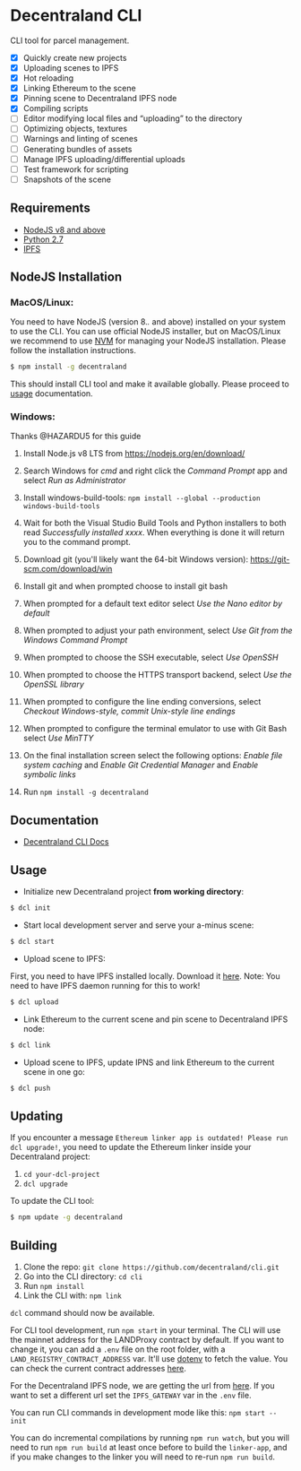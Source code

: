 # Decentraland CLI

CLI tool for parcel management.

* [x] Quickly create new projects
* [x] Uploading scenes to IPFS
* [x] Hot reloading
* [x] Linking Ethereum to the scene
* [x] Pinning scene to Decentraland IPFS node
* [x] Compiling scripts
* [ ] Editor modifying local files and “uploading” to the directory
* [ ] Optimizing objects, textures
* [ ] Warnings and linting of scenes
* [ ] Generating bundles of assets
* [ ] Manage IPFS uploading/differential uploads
* [ ] Test framework for scripting
* [ ] Snapshots of the scene

## Requirements

- [NodeJS v8 and above](https://github.com/decentraland/cli#nodejs-installation)
- [Python 2.7](https://www.python.org/downloads/)
- [IPFS](https://dist.ipfs.io/#go-ipfs)

## NodeJS Installation

### MacOS/Linux:

You need to have NodeJS (version 8.*.* and above) installed on your system to use the CLI. You can use official NodeJS installer, but on MacOS/Linux we recommend to use [NVM](https://github.com/creationix/nvm) for managing your NodeJS installation. Please follow the installation instructions.

```bash
$ npm install -g decentraland
```

This should install CLI tool and make it available globally. Please proceed to [usage](https://github.com/decentraland/cli#usage) documentation.

### Windows:

Thanks @HAZARDU5 for this guide

1. Install Node.js v8 LTS from https://nodejs.org/en/download/

2. Search Windows for *cmd* and right click the *Command Prompt* app and select *Run as Administrator*

3. Install windows-build-tools: `npm install --global --production windows-build-tools`

4. Wait for both the Visual Studio Build Tools and Python installers to both read *Successfully installed xxxx*. When everything is done it will return you to the command prompt.

5. Download git (you'll likely want the 64-bit Windows version): https://git-scm.com/download/win

6. Install git and when prompted choose to install git bash

7. When prompted for a default text editor select *Use the Nano editor by default*

8. When prompted to adjust your path environment, select *Use Git from the Windows Command Prompt*

9. When prompted to choose the SSH executable, select *Use OpenSSH*

10. When prompted to choose the HTTPS transport backend, select *Use the OpenSSL library*

11. When prompted to configure the line ending conversions, select *Checkout Windows-style, commit Unix-style line endings*

12. When prompted to configure the terminal emulator to use with Git Bash select *Use MinTTY*

13. On the final installation screen select the following options: *Enable file system caching* and *Enable Git Credential Manager* and *Enable symbolic links*

14. Run `npm install -g decentraland`

## Documentation

* [Decentraland CLI Docs](http://docs.decentraland.org/docs/command-line-interface)

## Usage

- Initialize new Decentraland project **from working directory**:

```bash
$ dcl init
```

- Start local development server and serve your a-minus scene:

```bash
$ dcl start
```

- Upload scene to IPFS:

First, you need to have IPFS installed locally. Download it [here](https://ipfs.io/docs/install/).
Note: You need to have IPFS daemon running for this to work!

```bash
$ dcl upload
```

- Link Ethereum to the current scene and pin scene to Decentraland IPFS node:

```bash
$ dcl link
```

- Upload scene to IPFS, update IPNS and link Ethereum to the current scene in one go:

```bash
$ dcl push
```

## Updating

If you encounter a message `Ethereum linker app is outdated! Please run dcl upgrade!`, you need to update the Ethereum linker inside your Decentraland project:

1. `cd your-dcl-project`
2. `dcl upgrade`

To update the CLI tool:

```bash
$ npm update -g decentraland
```

## Building

1. Clone the repo: `git clone https://github.com/decentraland/cli.git`
2. Go into the CLI directory: `cd cli`
3. Run `npm install`
4. Link the CLI with: `npm link`

`dcl` command should now be available.

For CLI tool development, run `npm start` in your terminal. The CLI will use the mainnet address for the LANDProxy contract by default. If you want to change it, you can add a `.env` file on the root folder, with a `LAND_REGISTRY_CONTRACT_ADDRESS` var. It'll use [dotenv](https://github.com/motdotla/dotenv#faq) to fetch the value. You can check the current contract addresses [here](https://contracts.decentraland.org/addresses.json).

For the Decentraland IPFS node, we are getting the url from [here](decentraland.github.io/ipfs-node/url.json). If you want to set a different url set the `IPFS_GATEWAY` var in the `.env` file.

You can run CLI commands in development mode like this: `npm start -- init`

You can do incremental compilations by running `npm run watch`, but you will need to run `npm run build` at least once before to build the `linker-app`, and if you make changes to the linker you will need to re-run `npm run build`.
